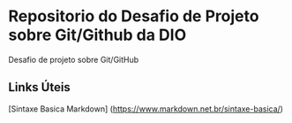 # Repositorio do Desafio de Projeto sobre Git/Github da DIO
Desafio de projeto sobre Git/GitHub 

## Links Úteis
[Sintaxe Basica Markdown] (https://www.markdown.net.br/sintaxe-basica/)
